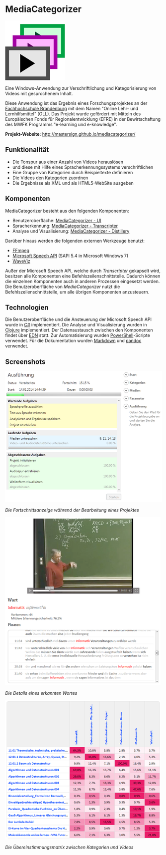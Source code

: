 MediaCategorizer
================

![MediaCategorizer][logo]

Eine Windows-Anwendung zur Verschriftlichung und Kategorisierung von Videos mit gesprochenem Inhalt.

Diese Anwendung ist das Ergebnis eines Forschungsprojektes an der [Fachhochschule Brandenburg][fhb] mit dem Namen "Online Lehr- und Lernhilfsmittel" (OLL). Das Projekt wurde gefördert mit Mitteln des Europäischen Fonds für Regionalentwicklung (EFRE) in der Bewirtschaftung des MWFK Programms "e-learning und e-knowledge".

**Projekt-Website:** <http://mastersign.github.io/mediacategorizer/>

Funktionalität
--------------

* Die Tonspur aus einer Anzahl von Videos herauslösen
* und diese mit Hilfe eines Spracherkennungssystems verschriftlichen
* Eine Gruppe von Kategorien durch Beispieltexte definieren
* Die Videos den Kategorien zuordnen
* Die Ergebnisse als XML und als HTML5-WebSite ausgeben

Komponenten
-----------

MediaCategorizer besteht aus den folgenden Komponenten:

* Benutzeroberfläche: [MediaCategorizer - UI][mc-ui]
* Spracherkennung: [MediaCategorizer - Transcripter][mc-transcripter]
* Analyse und Visualisierung: [MediaCategorizer - Distillery][mc-distillery]

Darüber hinaus werden die folgenden externen Werkzeuge benutzt:

* [FFmpeg][ffmpeg]
* [Microsoft Speech API][mssapi] (SAPI 5.4 in Microsoft Windows 7)
* [WaveViz][waveviz]

Außer der Microsoft Speech API, welche durch *Transcripter* gekapselt wird, besitzen alle Komponenten eine Befehlszeilenschnittstelle. Dadurch können die einzelnen Komponenten auch in anderen Prozessen eingesetzt werden. Die Benutzeroberfläche von *MediaCategorizer* nutzt die Befehlszeilenschnittstelle, um alle übrigen Komponenten anzusteuern. 

Technologien
------------

Die Benutzeroberfläche und die Ansteuerung der Microsoft Speech API wurde in [C#][csharp] implementiert. Die Analyse und Visualisierung wurden in [Clojure][clj] implementiert. Der Datenaustausch zwischen den Komponenten findet über [EDN][edn] statt. Zur Automatisierung wurden [PowerShell][ps]-Scripte verwendet. Für die Dokumentation wurden [Markdown][md] und [pandoc][pandoc] verwendet.

Screenshots
-----------

![Benutzeroberfläche][ui-page-process]

_Die Fortschrittsanzeige während der Bearbeitung eines Projektes_

![Wort in einem Video][video-word]

_Die Details eines erkannten Wortes_

![Übereinstimmungsmatrix][matrix]

_Die Übereinstimmungsmatrix zwischen Kategorien und Videos_


[fhb]: http://www.fh-brandenburg.de/
[ffmpeg]: http://www.ffmpeg.org
[mssapi]: http://msdn.microsoft.com/de-de/library/ee125077.aspx
[waveviz]: http://waveviz.codeplex.com/
[mc-ui]: http://github.com/mastersign/mediacategorizer-ui
[mc-transcripter]: http://github.com/mastersign/mediacategorizer-transcripter
[mc-distillery]: http://github.com/mastersign/mediacategorizer-distillery
[edn]: https://github.com/edn-format/edn
[csharp]: http://msdn.microsoft.com/de-de/library/kx37x362.aspx
[clj]: http://clojure.org/
[ps]: http://technet.microsoft.com/de-de/scriptcenter/dd742419
[md]: http://daringfireball.net/projects/markdown/
[pandoc]: http://johnmacfarlane.net/pandoc/

[logo]: docs/images/MediaCategorizer.png
[ui-page-process]: docs/images/ui-page-process.png
[video-word]: docs/images/video_word.png
[matrix]: docs/images/matrix.png

